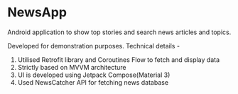 # NewsApp
Android application to show top stories and search news articles and topics. 

Developed for demonstration purposes. 
Technical details - 
1. Utilised Retrofit library and Coroutines Flow to fetch and display data
2. Strictly based on MVVM architecture
3. UI is developed using Jetpack Compose(Material 3)
4. Used NewsCatcher API for fetching news database
